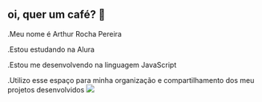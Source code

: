 ## oi, quer um café? 👋
.Meu nome é Arthur Rocha Pereira

.Estou estudando na Alura

.Estou me desenvolvendo na linguagem JavaScript

.Utilizo esse espaço para minha organização e compartilhamento dos meu projetos desenvolvidos
![](https://media1.tenor.com/m/4tg_b5hVdnYAAAAC/ghostrider-skull-emoji.gif)
<!--
**ATK673/ATK673** is a ✨ _special_ ✨ repository because its `README.md` (this file) appears on your GitHub profile.

Here are some ideas to get you started:

- 🔭 I’m currently working on ...
- 🌱 I’m currently learning ...
- 👯 I’m looking to collaborate on ...
- 🤔 I’m looking for help with ...
- 💬 Ask me about ...
- 📫 How to reach me: ...
- 😄 Pronouns: ...
- ⚡ Fun fact: ...
-->
